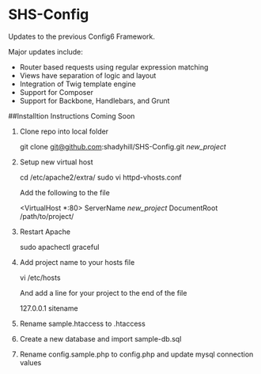 SHS-Config
==========

Updates to the previous Config6 Framework.

Major updates include:

* Router based requests using regular expression matching
* Views have separation of logic and layout
* Integration of Twig template engine
* Support for Composer
* Support for Backbone, Handlebars, and Grunt

##Installtion Instructions Coming Soon

1. Clone repo into local folder

    git clone git@github.com:shadyhill/SHS-Config.git *new_project*

2. Setup new virtual host

    cd /etc/apache2/extra/
    sudo vi httpd-vhosts.conf

   Add the following to the file

    <VirtualHost *:80>
        ServerName *new_project*
        DocumentRoot /path/to/project/
    </VirtualHost>
 
3. Restart Apache

    sudo apachectl graceful

4. Add project name to your hosts file

    vi /etc/hosts

   And add a line for your project to the end of the file

    127.0.0.1   sitename

5. Rename sample.htaccess to .htaccess

6. Create a new database and import sample-db.sql

7. Rename config.sample.php to config.php and update mysql connection values 
